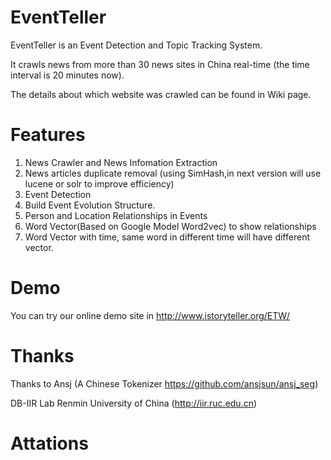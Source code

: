 EventTeller
===========

EventTeller is an Event Detection and Topic Tracking System.

It crawls news from more than 30 news sites in China real-time (the time interval is 20 minutes now).

The details about which website was crawled can be found in Wiki page.

Features
==========

1. News Crawler and News Infomation Extraction
2. News articles duplicate removal (using SimHash,in next version will use lucene or solr to improve efficiency)
3. Event Detection 
4. Build Event Evolution Structure.
5. Person and Location Relationships in Events
6. Word Vector(Based on Google Model Word2vec) to show relationships
7. Word Vector with time, same word in different time will have different vector.


Demo
========

You can try our online demo site in http://www.istoryteller.org/ETW/

Thanks
========

Thanks to Ansj (A Chinese Tokenizer https://github.com/ansjsun/ansj_seg)

DB-IIR Lab Renmin University of China (http://iir.ruc.edu.cn)


Attations
========








